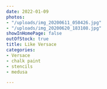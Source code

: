 ```yaml
---
date: 2022-01-09
photos:
- "/uploads/img_20200611_050426.jpg"
- "/uploads/img_20200620_183108.jpg"
showInHomePage: false
outOfStock: true
title: Like Versace
categories:
- Versace
- chalk paint
- stencils
- medusa

---
```

